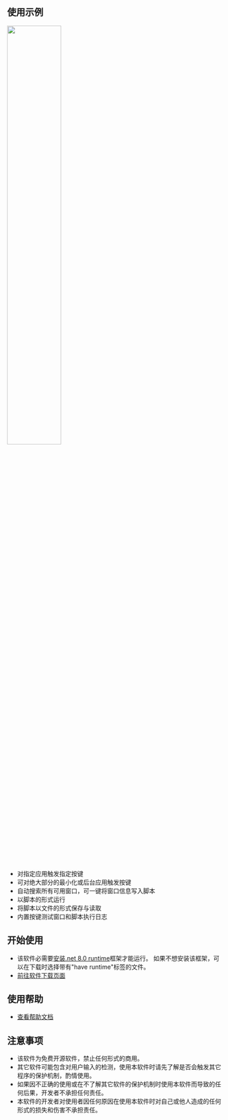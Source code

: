 ## 使用示例
<img src="https://github.com/user-attachments/assets/ff88bcd5-bba8-4bb6-b52e-33c4c8067749" width="50%"/><br/>
- 对指定应用触发指定按键
- 可对绝大部分的最小化或后台应用触发按键
- 自动搜索所有可用窗口，可一键将窗口信息写入脚本
- 以脚本的形式运行
- 将脚本以文件的形式保存与读取
- 内置按键测试窗口和脚本执行日志

## 开始使用
- 该软件必需要[安装.net 8.0 runtime](https://dotnet.microsoft.com/zh-cn/download/dotnet/thank-you/runtime-8.0.10-windows-x64-installer)框架才能运行。 如果不想安装该框架，可以在下载时选择带有"have runtime"标签的文件。
- [前往软件下载页面](https://github.com/Hgnim/KeyInputMacro/releases/latest)

## 使用帮助
- [查看帮助文档](https://github.com/Hgnim/KeyInputMacro/wiki/KeyInputMacro-Help)

## 注意事项
- 该软件为免费开源软件，禁止任何形式的商用。
- 其它软件可能包含对用户输入的检测，使用本软件时请先了解是否会触发其它程序的保护机制，酌情使用。
- 如果因不正确的使用或在不了解其它软件的保护机制时使用本软件而导致的任何后果，开发者不承担任何责任。
- 本软件的开发者对使用者因任何原因在使用本软件时对自己或他人造成的任何形式的损失和伤害不承担责任。
